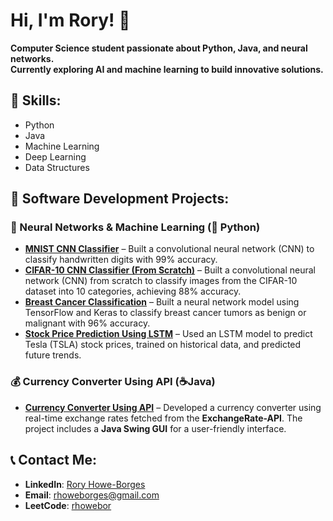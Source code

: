 # Hi, I'm Rory! 👋

**Computer Science student passionate about Python, Java, and neural networks.  
Currently exploring AI and machine learning to build innovative solutions.**

## 🚀 Skills:
- Python
- Java
- Machine Learning
- Deep Learning
- Data Structures

## 🚀 Software Development Projects:

### 🧠 Neural Networks & Machine Learning (🐍 Python)
- **[MNIST CNN Classifier](https://github.com/rhb140/MNIST-CNN)** – Built a convolutional neural network (CNN) to classify handwritten digits with 99% accuracy.
- **[CIFAR-10 CNN Classifier (From Scratch)](https://github.com/rhb140/Cifar10-CNN-)** – Built a convolutional neural network (CNN) from scratch to classify images from the CIFAR-10 dataset into 10 categories, achieving 88% accuracy.
- **[Breast Cancer Classification](https://github.com/rhb140/Breast-Cancer-Classification-NN)** – Built a neural network model using TensorFlow and Keras to classify breast cancer tumors as benign or malignant with 96% accuracy.
- **[Stock Price Prediction Using LSTM](https://github.com/rhb140/Stock-Price-Prediction-LSTM)** – Used an LSTM model to predict Tesla (TSLA) stock prices, trained on historical data, and predicted future trends.

### 💰 **Currency Converter Using API** (☕Java)
- **[Currency Converter Using API](https://github.com/rhb140/Currency-Converter-Using-API)** – Developed a currency converter using real-time exchange rates fetched from the **ExchangeRate-API**. The project includes a **Java Swing GUI** for a user-friendly interface.

## 📞 Contact Me:
- **LinkedIn**: [Rory Howe-Borges](https://www.linkedin.com/in/rory-howe-borges-33b470347)
- **Email**: [rhoweborges@gmail.com](mailto:rhoweborges@gmail.com)
- **LeetCode**: [rhowebor](https://leetcode.com/u/rhowebor/)


